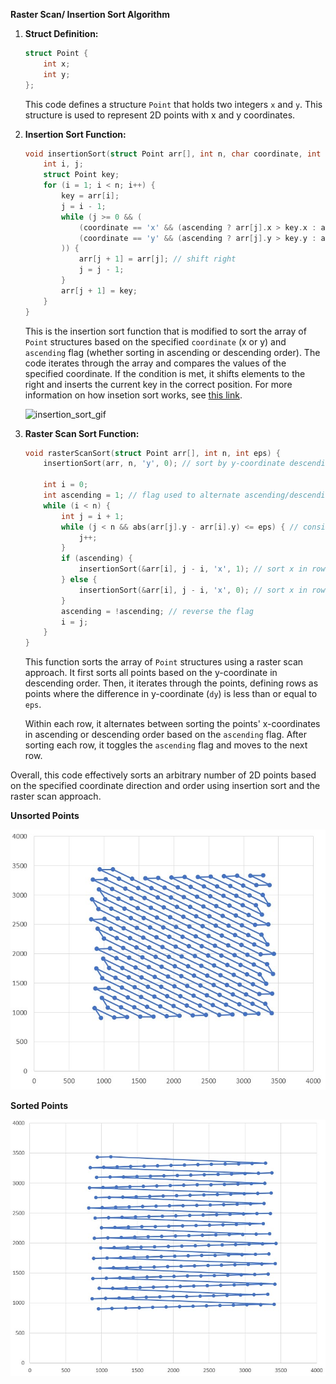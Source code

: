**Raster Scan/ Insertion Sort Algorithm**

1. **Struct Definition:**
   ```c
   struct Point {
       int x;
       int y;
   };
   ```
   This code defines a structure `Point` that holds two integers `x` and `y`. This structure is used to represent 2D points with x and y coordinates.

2. **Insertion Sort Function:**
   ```c
   void insertionSort(struct Point arr[], int n, char coordinate, int ascending) {
       int i, j;
       struct Point key;
       for (i = 1; i < n; i++) {
           key = arr[i];
           j = i - 1;
           while (j >= 0 && (
               (coordinate == 'x' && (ascending ? arr[j].x > key.x : arr[j].x < key.x)) ||
               (coordinate == 'y' && (ascending ? arr[j].y > key.y : arr[j].y < key.y))
           )) {
               arr[j + 1] = arr[j]; // shift right
               j = j - 1;
           }
           arr[j + 1] = key;
       }
   }
   ```
   This is the insertion sort function that is modified to sort the array of `Point` structures based on the specified `coordinate` (x or y) and `ascending` flag (whether sorting in ascending or descending order). The code iterates through the array and compares the values of the specified coordinate. If the condition is met, it shifts elements to the right and inserts the current key in the correct position. For more information on how insetion sort works, see [this link](https://en.wikipedia.org/wiki/Insertion_sort).

   ![insertion_sort_gif](https://upload.wikimedia.org/wikipedia/commons/0/0f/Insertion-sort-example-300px.gif)

3. **Raster Scan Sort Function:**
   ```c
   void rasterScanSort(struct Point arr[], int n, int eps) {
       insertionSort(arr, n, 'y', 0); // sort by y-coordinate descending

       int i = 0;
       int ascending = 1; // flag used to alternate ascending/descending sort
       while (i < n) {
           int j = i + 1;
           while (j < n && abs(arr[j].y - arr[i].y) <= eps) { // consider rows to be points where dy<eps
               j++;
           }
           if (ascending) {
               insertionSort(&arr[i], j - i, 'x', 1); // sort x in row ascending 
           } else {
               insertionSort(&arr[i], j - i, 'x', 0); // sort x in row descending
           }
           ascending = !ascending; // reverse the flag
           i = j;
       }
   }
   ```
   This function sorts the array of `Point` structures using a raster scan approach. It first sorts all points based on the y-coordinate in descending order. Then, it iterates through the points, defining rows as points where the difference in y-coordinate (`dy`) is less than or equal to `eps`.

   Within each row, it alternates between sorting the points' x-coordinates in ascending or descending order based on the `ascending` flag. After sorting each row, it toggles the `ascending` flag and moves to the next row.

Overall, this code effectively sorts an arbitrary number of 2D points based on the specified coordinate direction and order using insertion sort and the raster scan approach.

**Unsorted Points**

![unsorted](/resources/unsorted-points.jpg)

**Sorted Points**

![sorted](/resources/sorted-points.jpg)